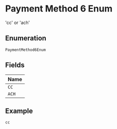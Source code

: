 
# Payment Method 6 Enum

'cc' or 'ach'

## Enumeration

`PaymentMethod6Enum`

## Fields

| Name |
|  --- |
| `CC` |
| `ACH` |

## Example

```
cc
```

